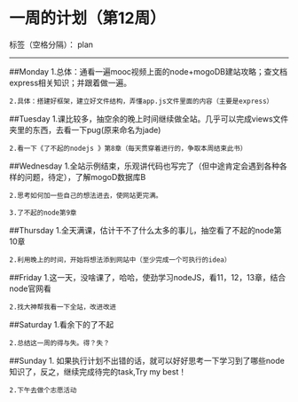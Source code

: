 ﻿# 一周的计划（第12周）

标签（空格分隔）： plan

---

##Monday
    1.总体：通看一遍mooc视频上面的node+mogoDB建站攻略；查文档express相关知识；并跟着做一遍。
    
    2.具体：搭建好框架，建立好文件结构，弄懂app.js文件里面的内容（主要是express）
##Tuesday
    1.课比较多，抽空余的晚上时间继续做全站。几乎可以完成views文件夹里的东西，去看一下pug(原来命名为jade)
    
    2.看一下《了不起的nodejs 》第8章（每天贯穿着进行的，争取本周结束此书）
##Wednesday
    1.全站示例结束，乐观讲代码也写完了（但中途肯定会遇到各种各样的问题，待定），了解mogoD数据库B
    
    2.思考如何加一些自己的想法进去，使网站更完满。
    
    3.了不起的node第9章
##Thursday
    1.全天满课，估计干不了什么太多的事儿，抽空看了不起的node第10章
    
    2.利用晚上的时间，开始将想法添到网站中（至少完成一个可执行的idea）
##Friday
    1.这一天，没啥课了，哈哈，使劲学习nodeJS，看11，12，13章，结合node官网看
    
    2.找大神帮我看一下全站，改进改进
##Saturday
    1.看余下的了不起
    
    2.总结这一周的得与失。得？失？
##Sunday
    1. 如果执行计划不出错的话，就可以好好思考一下学习到了哪些node知识了，反之，继续完成待完的task,Try my best！
    
    2.下午去做个志愿活动
    






